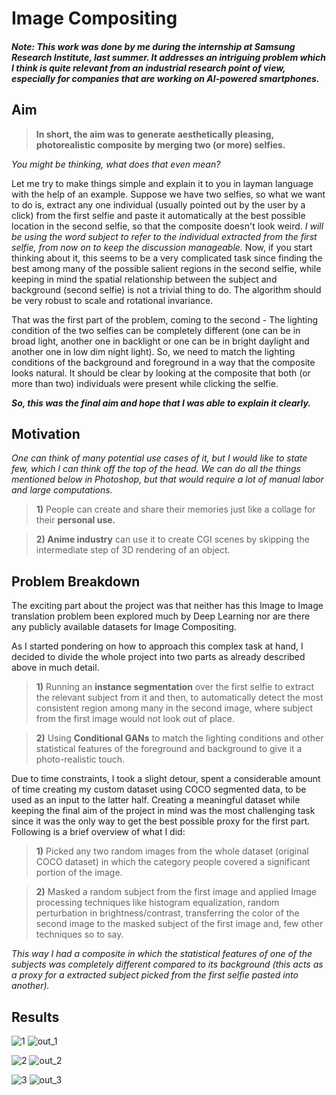 # Image Compositing

#### *Note: This work was done by me during the internship at Samsung Research Institute, last summer. It addresses an intriguing problem which I think is quite relevant from an industrial research point of view, especially for companies that are working on AI-powered smartphones.*

## Aim
>**In short, the aim was to generate aesthetically pleasing, photorealistic composite by merging two (or more) selfies.**

*You might be thinking, what does that even mean?*

Let me try to make things simple and explain it to you in layman language with the help of an example. Suppose we have two selfies, so what we want to do is, extract any one individual (usually pointed out by the user by a click) from the first selfie and paste it automatically at the best possible location in the second selfie, so that the composite doesn't look weird. *I will be using the word subject to refer to the individual extracted from the first selfie, from now on to keep the discussion manageable.* Now, if you start thinking about it, this seems to be a very complicated task since finding the best among many of the possible salient regions in the second selfie, while keeping in mind the spatial relationship between the subject and background (second selfie) is not a trivial thing to do. The algorithm should be very robust to scale and rotational invariance. 

That was the first part of the problem, coming to the second - The lighting condition of the two selfies can be completely different (one can be in broad light, another one in backlight or one can be in bright daylight and another one in low dim night light). So, we need to match the lighting conditions of the background and foreground in a way that the composite looks natural. It should be clear by looking at the composite that both (or more than two) individuals were present while clicking the selfie.

***So, this was the final aim and hope that I was able to explain it clearly.*** 

## Motivation

*One can think of many potential use cases of it, but I would like to state few, which I can think off the top of the head. We can do all the things mentioned below in Photoshop, but that would require a lot of manual labor and large computations.*

> **1)** People can create and share their memories just like a collage for their **personal use.**

> **2) Anime industry** can use it to create CGI scenes by skipping the intermediate step of 3D rendering of an object.    

## Problem Breakdown
The exciting part about the project was that neither has this Image to Image translation problem been explored much by Deep Learning
nor are there any publicly available datasets for Image Compositing. 

As I started pondering on how to approach this complex task at hand, I decided to divide the whole project into two parts as already described above in much detail. 

> **1)** Running an **instance segmentation** over the first selfie to extract the relevant subject from it and then, to automatically detect the most consistent region among many in the second image, where subject from the first image would not look out of place.

> **2)** Using **Conditional GANs** to match the lighting conditions and other statistical features of the foreground and background to give it a photo-realistic touch.

Due to time constraints, I took a slight detour, spent a considerable amount of time creating my custom dataset using COCO segmented data, to be used as an input to the latter half. Creating a meaningful dataset while keeping the final aim of the project in mind
was the most challenging task since it was the only way to get the best possible proxy for the first part. Following is a brief overview of what I did: 

> **1)** Picked any two random images from the whole dataset (original COCO dataset) in which the category people covered a significant portion of the image. 

> **2)** Masked a random subject from the first image and applied Image processing techniques like histogram equalization, random perturbation in brightness/contrast, transferring the color of the second image to the masked subject of the first image and, few other techniques so to say. 

*This way I had a composite in which the statistical features of one of the subjects was completely different compared to its
background (this acts as a proxy for a extracted subject picked from the first selfie pasted into another).*





## Results
![1](https://user-images.githubusercontent.com/41862477/49270708-952ca880-f490-11e8-86a7-e9b5e2e483ad.JPG)
![out_1](https://user-images.githubusercontent.com/41862477/49270712-95c53f00-f490-11e8-97c6-878247047365.JPG)

![2](https://user-images.githubusercontent.com/41862477/49270709-95c53f00-f490-11e8-8ca8-384542f324dc.JPG)
![out_2](https://user-images.githubusercontent.com/41862477/49270713-965dd580-f490-11e8-92dd-cdd37dd2e3be.JPG)

![3](https://user-images.githubusercontent.com/41862477/49270711-95c53f00-f490-11e8-99cc-47ec16ddc6d6.JPG)
![out_3](https://user-images.githubusercontent.com/41862477/49270714-965dd580-f490-11e8-8fe9-f889bd42fd2f.JPG)
